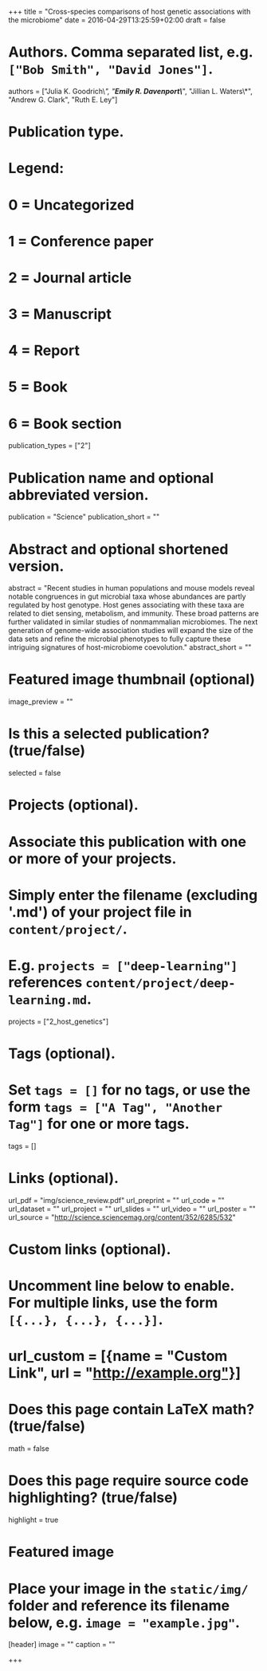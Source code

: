 +++
title = "Cross-species comparisons of host genetic associations with the microbiome"
date = 2016-04-29T13:25:59+02:00
draft = false

# Authors. Comma separated list, e.g. `["Bob Smith", "David Jones"]`.
authors = ["Julia K. Goodrich\\*", "**Emily R. Davenport\\***", "Jillian L. Waters\\*", "Andrew G. Clark", "Ruth E. Ley"]

# Publication type.
# Legend:
# 0 = Uncategorized
# 1 = Conference paper
# 2 = Journal article
# 3 = Manuscript
# 4 = Report
# 5 = Book
# 6 = Book section
publication_types = ["2"]

# Publication name and optional abbreviated version.
publication = "Science"
publication_short = ""

# Abstract and optional shortened version.
abstract = "Recent studies in human populations and mouse models reveal notable congruences in gut microbial taxa whose abundances are partly regulated by host genotype. Host genes associating with these taxa are related to diet sensing, metabolism, and immunity. These broad patterns are further validated in similar studies of nonmammalian microbiomes. The next generation of genome-wide association studies will expand the size of the data sets and refine the microbial phenotypes to fully capture these intriguing signatures of host-microbiome coevolution."
abstract_short = ""

# Featured image thumbnail (optional)
image_preview = ""

# Is this a selected publication? (true/false)
selected = false

# Projects (optional).
#   Associate this publication with one or more of your projects.
#   Simply enter the filename (excluding '.md') of your project file in `content/project/`.
#   E.g. `projects = ["deep-learning"]` references `content/project/deep-learning.md`.
projects = ["2_host_genetics"]

# Tags (optional).
#   Set `tags = []` for no tags, or use the form `tags = ["A Tag", "Another Tag"]` for one or more tags.
tags = []

# Links (optional).
url_pdf = "img/science_review.pdf"
url_preprint = ""
url_code = ""
url_dataset = ""
url_project = ""
url_slides = ""
url_video = ""
url_poster = ""
url_source = "http://science.sciencemag.org/content/352/6285/532"

# Custom links (optional).
#   Uncomment line below to enable. For multiple links, use the form `[{...}, {...}, {...}]`.
# url_custom = [{name = "Custom Link", url = "http://example.org"}]

# Does this page contain LaTeX math? (true/false)
math = false

# Does this page require source code highlighting? (true/false)
highlight = true

# Featured image
# Place your image in the `static/img/` folder and reference its filename below, e.g. `image = "example.jpg"`.
[header]
image = ""
caption = ""

+++
